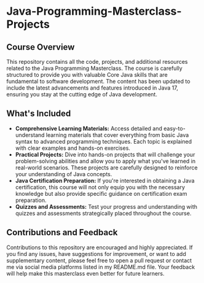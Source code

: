 # Java-Programming-Masterclass-Projects

## Course Overview
This repository contains all the code, projects, and additional resources related to the Java Programming Masterclass. The course is carefully structured to provide you with valuable Core Java skills that are fundamental to software development. The content has been updated to include the latest advancements and features introduced in Java 17, ensuring you stay at the cutting edge of Java development.

## What's Included
- **Comprehensive Learning Materials:** Access detailed and easy-to-understand learning materials that cover everything from basic Java syntax to advanced programming techniques. Each topic is explained with clear examples and hands-on exercises.
- **Practical Projects:** Dive into hands-on projects that will challenge your problem-solving abilities and allow you to apply what you've learned in real-world scenarios. These projects are carefully designed to reinforce your understanding of Java concepts.
- **Java Certification Preparation:** If you're interested in obtaining a Java certification, this course will not only equip you with the necessary knowledge but also provide specific guidance on certification exam preparation.
- **Quizzes and Assessments:** Test your progress and understanding with quizzes and assessments strategically placed throughout the course.

## Contributions and Feedback
Contributions to this repository are encouraged and highly appreciated. If you find any issues, have suggestions for improvement, or want to add supplementary content, please feel free to open a pull request or contact me via social media platforms listed in my README.md file. Your feedback will help make this masterclass even better for future learners.
